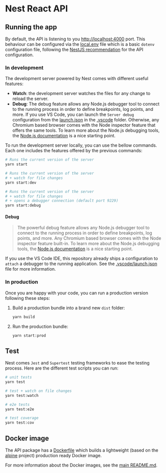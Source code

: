 # Nest React API

## Running the app

By default, the API is listening to you [http://localhost:4000](http://localhost:4000) port. This behaviour can be configured via the [local.env](./env/local.env) file which is a basic `dotenv` configuration file, following the [NestJS recommendation](https://docs.nestjs.com/techniques/configuration) for the API configuration.

### In development

The development server powered by Nest comes with different useful features:

- **Watch**: the development server watches the files for any change to reload the server.
- **Debug**: The debug feature allows any Node.js debugger tool to connect to the running process in order to define breakpoints, log points, and more. If you use VS Code, you can launch the `Server debug` configuration from the [launch.json](../../.vscode/launch.json) in the [.vscode](../../.vscode) folder. Otherwise, any Chromium based browser comes with the Node inspector feature that offers the same tools. To learn more about the Node.js debugging tools, the [Node.js documentation](https://nodejs.org/de/docs/guides/debugging-getting-started/) is a nice starting point.

To run the development server locally, you can use the bellow commands. Each one includes the features offered by the previous commands:

```sh
# Runs the current version of the server
yarn start

# Runs the current version of the server
# + watch for file changes
yarn start:dev

# Runs the current version of the server
# + watch for file changes
# + opens a debugger connection (default port 9229)
yarn start:debug
```

#### Debug

> The powerful debug feature allows any Node.js debugger tool to connect to the running process in order to define breakpoints, log points, and more. Any Chromium based browser comes with the Node inspector feature built-in. To learn more about the Node.js debugging tools, the [Node.js documentation](https://nodejs.org/de/docs/guides/debugging-getting-started/) is a nice starting point.

If you use the VS Code IDE, this repository already ships a configuration to `attach` a debugger to the running application. See the [.vscode/launch.json](../../.vscode/launch.json) file for more information.

### In production

Once you are happy with your code, you can run a production version following these steps:

1. Build a production bundle into a brand new `dist` folder:

   ```sh
   yarn build
   ```

2. Run the production bundle:

   ```sh
   yarn start:prod
   ```

## Test

Nest comes `Jest` and `Supertest` testing frameworks to ease the testing process. Here are the different test scripts you can run:

```sh
# unit tests
yarn test

# test + watch on file changes
yarn test:watch

# e2e tests
yarn test:e2e

# test coverage
yarn test:cov
```

## Docker image

The API package has a [Dockerfile](./Dockerfile) which builds a lightweight (based on the [alpine](https://alpinelinux.org/) project) production ready Docker image.

For more information about the Docker images, see the [main README.md](../../README.md).
